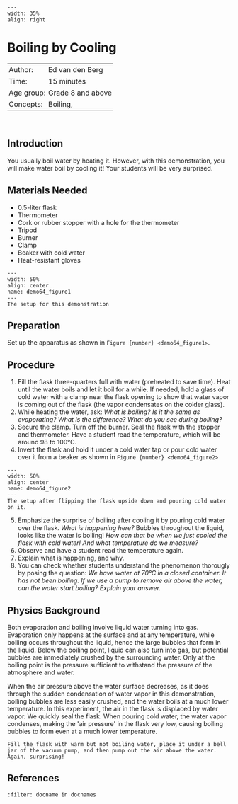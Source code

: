 ```{figure} ../../figures/ready.png
---
width: 35%
align: right
```

# Boiling by Cooling


<table style="width: 100%; border-collapse: collapse; border: none;">
    <tr style="background-color: var(--background-color);">  
        <td style="text-align: left; padding: 3px; border: none; color: var(--text-color)">Author:</td>
        <td style="text-align: left; padding: 3px; border: none; color: var(--text-color)">Ed van den Berg</td>
    </tr>
    <tr style="background-color: var(--background-color);"> 
        <td style="text-align: left; padding: 3px; border: none; color: var(--text-color)">Time:</td>
        <td style="text-align: left; padding: 3px; border: none; color: var(--text-color)">15 minutes</td>
    </tr>
    <tr style="background-color: var(--background-color);"> 
        <td style="text-align: left; padding: 3px; border: none; color: var(--text-color)">Age group:</td>
        <td style="text-align: left; padding: 3px; border: none; color: var(--text-color)">Grade 8 and above</td>
    </tr>
    <tr style="background-color: var(--background-color);"> 
        <td style="text-align: left; padding: 3px; border: none; color: var(--text-color)">Concepts:</td>
        <td style="text-align: left; padding: 3px; border: none; color: var(--text-color)">Boiling, </td>
    </tr>
</table><br>


## Introduction
You usually boil water by heating it. However, with this demonstration, you will make water boil by cooling it! Your students will be very surprised.

## Materials Needed
- 0.5-liter flask
- Thermometer
- Cork or rubber stopper with a hole for the thermometer
- Tripod
- Burner
- Clamp
- Beaker with cold water
- Heat-resistant gloves

```{figure} demo64_figure1.JPG
---
width: 50%
align: center
name: demo64_figure1
---
The setup for this demonstration
```

## Preparation
Set up the apparatus as shown in `Figure {number} <demo64_figure1>`. 

## Procedure
1. Fill the flask three-quarters full with water (preheated to save time). Heat until the water boils and let it boil for a while. If needed, hold a glass of cold water with a clamp near the flask opening to show that water vapor is coming out of the flask (the vapor condensates on the colder glass).
2. While heating the water, ask: *What is boiling? Is it the same as evaporating? What is the difference? What do you see during boiling?*
3. Secure the clamp. Turn off the burner. Seal the flask with the stopper and thermometer. Have a student read the temperature, which will be around 98 to 100°C.
4. Invert the flask and hold it under a cold water tap or pour cold water over it from a beaker as shown in `Figure {number} <demo64_figure2>`

```{figure} demo64_figure2.jpg
---
width: 50%
align: center
name: demo64_figure2
---
The setup after flipping the flask upside down and pouring cold water on it.
```

5. Emphasize the surprise of boiling after cooling it by pouring cold water over the flask. *What is happening here?* Bubbles throughout the liquid, looks like the water is boiling! *How can that be when we just cooled the flask with cold water! And what temperature do we measure?*
6. Observe and have a student read the temperature again. 
7. Explain what is happening, and why. 
8. You can check whether students understand the phenomenon thorougly by posing the question: *We have water at 70°C in a closed container. It has not been boiling. If we use a pump to remove air above the water, can the water start boiling? Explain your answer.*

## Physics Background
Both evaporation and boiling involve liquid water turning into gas. Evaporation only happens at the surface and at any temperature, while boiling occurs throughout the liquid, hence the large bubbles that form in the liquid. Below the boiling point, liquid can also turn into gas, but potential bubbles are immediately crushed by the surrounding water. Only at the boiling point is the pressure sufficient to withstand the pressure of the atmosphere and water.

When the air pressure above the water surface decreases, as it does through the sudden condensation of water vapor in this demonstration, boiling bubbles are less easily crushed, and the water boils at a much lower temperature. In this experiment, the air in the flask is displaced by water vapor. We quickly seal the flask. When pouring cold water, the water vapor condenses, making the 'air pressure' in the flask very low, causing boiling bubbles to form even at a much lower temperature.

```{tip}
Fill the flask with warm but not boiling water, place it under a bell jar of the vacuum pump, and then pump out the air above the water. Again, surprising!
```

## References
```{bibliography}
:filter: docname in docnames
```